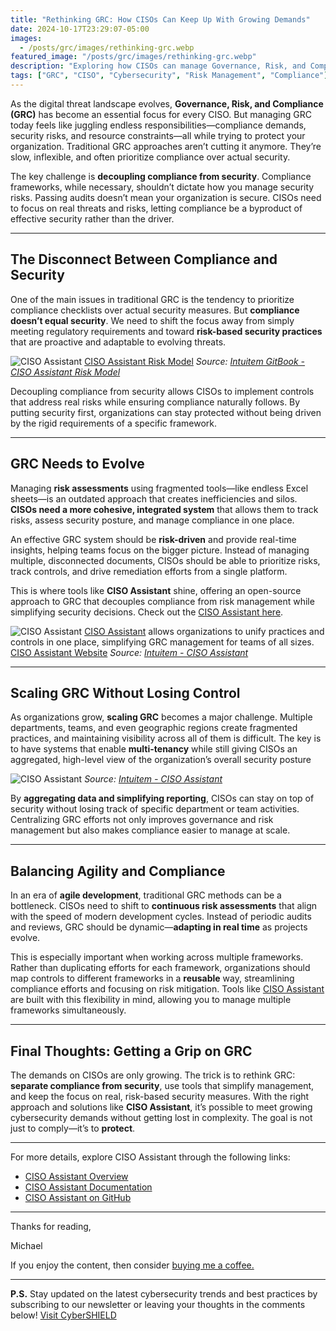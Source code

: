 ```yaml
---
title: "Rethinking GRC: How CISOs Can Keep Up With Growing Demands"
date: 2024-10-17T23:29:07-05:00
images:
  - /posts/grc/images/rethinking-grc.webp
featured_image: "/posts/grc/images/rethinking-grc.webp"
description: "Exploring how CISOs can manage Governance, Risk, and Compliance (GRC) in an evolving landscape, while prioritizing real security over rigid compliance frameworks."
tags: ["GRC", "CISO", "Cybersecurity", "Risk Management", "Compliance"]
---
```


As the digital threat landscape evolves, **Governance, Risk, and Compliance (GRC)** has become an essential focus for every CISO. But managing GRC today feels like juggling endless responsibilities—compliance demands, security risks, and resource constraints—all while trying to protect your organization. Traditional GRC approaches aren’t cutting it anymore. They’re slow, inflexible, and often prioritize compliance over actual security.

The key challenge is **decoupling compliance from security**. Compliance frameworks, while necessary, shouldn’t dictate how you manage security risks. Passing audits doesn’t mean your organization is secure. CISOs need to focus on real threats and risks, letting compliance be a byproduct of effective security rather than the driver.

---

## The Disconnect Between Compliance and Security

One of the main issues in traditional GRC is the tendency to prioritize compliance checklists over actual security measures. But **compliance doesn’t equal security**. We need to shift the focus away from simply meeting regulatory requirements and toward **risk-based security practices** that are proactive and adaptable to evolving threats.

![CISO Assistant](/posts/grc/images/iso27005.svg) <!-- Callout for image -->
[CISO Assistant Risk Model](https://intuitem.gitbook.io/ciso-assistant/model/risk)
*Source: [Intuitem GitBook - CISO Assistant Risk Model](https://intuitem.gitbook.io/ciso-assistant/model/risk)*

Decoupling compliance from security allows CISOs to implement controls that address real risks while ensuring compliance naturally follows. By putting security first, organizations can stay protected without being driven by the rigid requirements of a specific framework.

---

## GRC Needs to Evolve

Managing **risk assessments** using fragmented tools—like endless Excel sheets—is an outdated approach that creates inefficiencies and silos. **CISOs need a more cohesive, integrated system** that allows them to track risks, assess security posture, and manage compliance in one place.

An effective GRC system should be **risk-driven** and provide real-time insights, helping teams focus on the bigger picture. Instead of managing multiple, disconnected documents, CISOs should be able to prioritize risks, track controls, and drive remediation efforts from a single platform.

This is where tools like **CISO Assistant** shine, offering an open-source approach to GRC that decouples compliance from risk management while simplifying security decisions. Check out the [CISO Assistant here](https://intuitem.com/ciso-assistant/).

![CISO Assistant](/posts/grc/images/ciso-assist.webp) <!-- Callout for image -->
[CISO Assistant](https://intuitem.gitbook.io/ciso-assistant) allows organizations to unify practices and controls in one place, simplifying GRC management for teams of all sizes.
[CISO Assistant Website](https://intuitem.com)
*Source: [Intuitem - CISO Assistant](https://intuitem.com/)*

---

## Scaling GRC Without Losing Control

As organizations grow, **scaling GRC** becomes a major challenge. Multiple departments, teams, and even geographic regions create fragmented practices, and maintaining visibility across all of them is difficult. The key is to have systems that enable **multi-tenancy** while still giving CISOs an aggregated, high-level view of the organization’s overall security posture

![CISO Assistant](/posts/grc/images/ciso-assist-matrix.png) <!-- Callout for image -->
*Source: [Intuitem - CISO Assistant](https://intuitem.com/)*

By **aggregating data and simplifying reporting**, CISOs can stay on top of security without losing track of specific department or team activities. Centralizing GRC efforts not only improves governance and risk management but also makes compliance easier to manage at scale.

---

## Balancing Agility and Compliance

In an era of **agile development**, traditional GRC methods can be a bottleneck. CISOs need to shift to **continuous risk assessments** that align with the speed of modern development cycles. Instead of periodic audits and reviews, GRC should be dynamic—**adapting in real time** as projects evolve.

This is especially important when working across multiple frameworks. Rather than duplicating efforts for each framework, organizations should map controls to different frameworks in a **reusable** way, streamlining compliance efforts and focusing on risk mitigation. Tools like [CISO Assistant](https://github.com/intuitem/ciso-assistant-community) are built with this flexibility in mind, allowing you to manage multiple frameworks simultaneously.

---

## Final Thoughts: Getting a Grip on GRC

The demands on CISOs are only growing. The trick is to rethink GRC: **separate compliance from security**, use tools that simplify management, and keep the focus on real, risk-based security measures. With the right approach and solutions like **CISO Assistant**, it’s possible to meet growing cybersecurity demands without getting lost in complexity. The goal is not just to comply—it’s to **protect**.

---

For more details, explore CISO Assistant through the following links:

- [CISO Assistant Overview](https://intuitem.com/ciso-assistant/)
- [CISO Assistant Documentation](https://intuitem.gitbook.io/ciso-assistant)
- [CISO Assistant on GitHub](https://github.com/intuitem/ciso-assistant-community)

---

Thanks for reading,

Michael

If you enjoy the content, then consider [buying me a coffee.](https://store.cybersecurityos.net/coffee)

---

**P.S.** Stay updated on the latest cybersecurity trends and best practices by subscribing to our newsletter or leaving your thoughts in the comments below! [Visit CyberSHIELD](https://cybershieldacademy.net)
